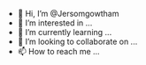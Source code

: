 - 👋 Hi, I’m @Jersomgowtham
- 👀 I’m interested in ...
- 🌱 I’m currently learning ...
- 💞️ I’m looking to collaborate on ...
- 📫 How to reach me ...

<!---
Jersomgowtham/Jersomgowtham is a ✨ special ✨ repository because its `README.md` (this file) appears on your GitHub profile.
You can click the Preview link to take a look at your changes.
--->
